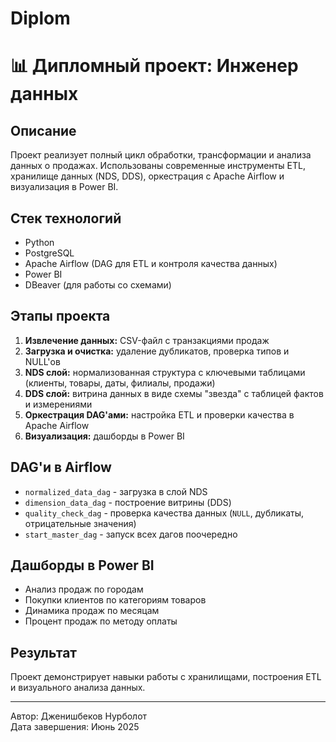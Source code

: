 # Diplom
# 📊 Дипломный проект: Инженер данных

## Описание
Проект реализует полный цикл обработки, трансформации и анализа данных о продажах. Использованы современные инструменты ETL, хранилище данных (NDS, DDS), оркестрация с Apache Airflow и визуализация в Power BI.

## Стек технологий
- Python 
- PostgreSQL
- Apache Airflow (DAG для ETL и контроля качества данных)
- Power BI
- DBeaver (для работы со схемами)

## Этапы проекта
1. **Извлечение данных:** CSV-файл с транзакциями продаж
2. **Загрузка и очистка:** удаление дубликатов, проверка типов и NULL'ов
3. **NDS слой:** нормализованная структура с ключевыми таблицами (клиенты, товары, даты, филиалы, продажи)
4. **DDS слой:** витрина данных в виде схемы "звезда" с таблицей фактов и измерениями
5. **Оркестрация DAG'ами:** настройка ETL и проверки качества в Apache Airflow
6. **Визуализация:** дашборды в Power BI

## DAG'и в Airflow
- `normalized_data_dag` - загрузка в слой NDS
- `dimension_data_dag` - построение витрины (DDS)
- `quality_check_dag` - проверка качества данных (`NULL`, дубликаты, отрицательные значения)
- `start_master_dag` - запуск всех дагов поочередно 


## Дашборды в Power BI
- Анализ продаж по городам
- Покупки клиентов по категориям товаров
- Динамика продаж по месяцам
- Процент продаж по методу оплаты 

## Результат
Проект демонстрирует навыки работы с хранилищами, построения ETL и визуального анализа данных.

---

Автор: Дженишбеков Нурболот  
Дата завершения: Июнь 2025  


